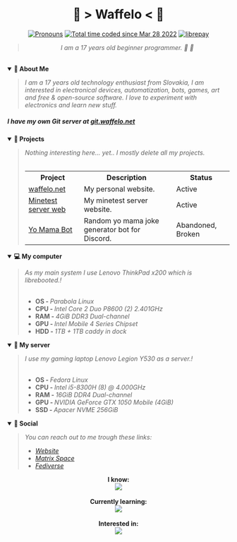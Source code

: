 


<div align='center'>
  <h1> 🐾 > Waffelo < 🐾</h1>
  <a href="https://en.pronouns.page/@waffelo"><img alt='Pronouns' src='https://img.shields.io/badge/Pronouns-He%2FHim-f3c0ff' /></a> <a href="https://wakatime.com/@29725049-7048-4ebb-8064-21f95716ce5a"><img src="https://wakatime.com/badge/user/29725049-7048-4ebb-8064-21f95716ce5a.svg" alt="Total time coded since Mar 28 2022" /></a> <a href="https://liberapay.com/Waffelo/donate" target="blank"><img src="https://shields.io/badge/donate_with-liberapay-F6C915?logo=liberapay" alt="librepay"/></a>
    <br/>

   <blockquote><i>I am a 17 years old beginner programmer. 🧇 🐾 </i></div></blockquote>
  <br/>
  <details open>
    <summary><b>🌸 About Me</b></summary>
   <blockquote> <i>I am a 17 years old technology enthusiast from Slovakia, I am interested in electronical devices, automatization, bots, games, art and       free & open-source software. I love to experiment with electronics and learn new stuff.</i></blockquote>
    <h5>I have my own Git server at <a href="https://git.waffelo.net">git.waffelo.net</a></h5>
  </details>
  
  <details open>
    <summary><b>📂 Projects</b></summary>
   <blockquote> <i>Nothing interesting here... yet.. I mostly delete all my projects.</i>
     <br></br>
  
 
 <table>
  <tr>
    <th>Project</th>
    <th>Description</th>
    <th>Status</th>
  </tr>
  
  <tr>
    <td><a href="https://github.com/Waffelo/waffelo.net">waffelo.net</a></td>
    <td>My personal website.</td>
    <td>Active</td>
  </tr>
   
  <tr>
    <td><a href="https://github.com/Waffelo/mt.waffelo.net">Minetest server web</a></td>
    <td>My minetest server website.</td>
    <td>Active</td>
  </tr>
   
  <tr>
    <td><a href="https://github.com/Waffelo/yomama-bot">Yo Mama Bot</a></td>
    <td>Random yo mama joke generator bot for Discord.</td>
    <td>Abandoned, Broken</td>
  </tr>
  


</table> 
   </blockquote>
  
  </details>
  
  <details open>
    <summary><b>💻 My computer</b></summary>
   <blockquote> 
     <i>As my main system I use Lenovo ThinkPad x200 which is librebooted.</a>!</i>
     <br></br>
    <ul>
      <li><b>OS  - </b><i>Parabola Linux</i></li>
      <li><b>CPU - </b><i>Intel Core 2 Duo P8600 (2) 2.401GHz</i></li>
      <li><b>RAM - </b><i>4GiB DDR3 Dual-channel</i></li>
      <li><b>GPU - </b><i>Intel Mobile 4 Series Chipset</i></li>
      <li><b>HDD - </b><i>1TB + 1TB caddy in dock</i></li>
     </ul>
     
   </blockquote>
  </details open>
    
  <details open>
    <summary><b>💾 My server</b></summary>
   <blockquote> 
     <i>I use my gaming laptop Lenovo Legion Y530 as a server.</a>!</i>
     <br></br>
    <ul>
      <li><b>OS  - </b><i>Fedora Linux</i></li>
      <li><b>CPU - </b><i>Intel i5-8300H (8) @ 4.000GHz</i></li>
      <li><b>RAM - </b><i>16GiB DDR4 Dual-channel</i></li>
      <li><b>GPU - </b><i>NVIDIA GeForce GTX 1050 Mobile (4GiB)</i></li>
      <li><b>SSD - </b><i>Apacer NVME 256GiB</i></li>
     </ul>
     
   </blockquote>
  </details open>    
    
    
  <details open>
    <summary><b>💭 Social</b></summary>
    <blockquote> <i>You can reach out to me trough these links:
      <ul>
        <li><a href="https://waffelo.net">Website</a></li>
        <li><a href="https://matrix.to/#/!olFnGkZMAwnDpcxacl:matrix.org?via=matrix.org">Matrix Space</a></li>
        <li><a href="https://stop.voring.me/@waffelo">Fediverse</a></li>
      </ul>
      </i></blockquote>
  </details>
  
<div align='center'>
   <b>I know:</b><br/>
   <a href="https://skillicons.dev">
    <img src="https://skillicons.dev/icons?i=md,latex,linux,vim,git" />
   </a>
  </div>
  
 <br/>
 <div align='center'>
   <b>Currently learning:</b><br/>
   <a href="https://skillicons.dev">
    <img src="https://skillicons.dev/icons?i=arduino,python,cpp,rust" />
   </a>
  </div>
  
  <br/>
 <div align='center'>
  <b>Interested in:</b><br>
   <a href="https://skillicons.dev">
    <img src="https://skillicons.dev/icons?i=go,js,bevy,docker,bsd,blender,godot,bots" />
   </a>
  </div>
  
  
 
  
